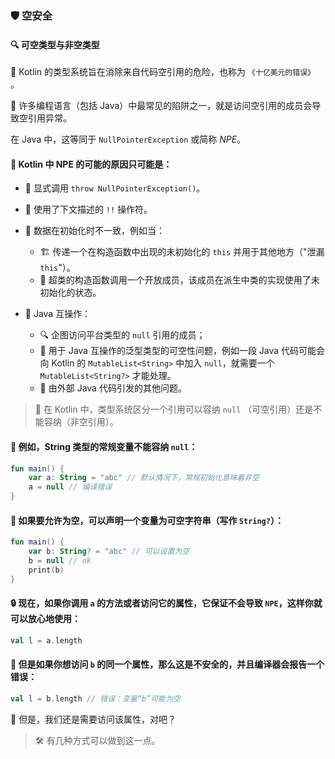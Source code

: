 
### 🛡️ 空安全

#### 🔍 可空类型与非空类型

🚀 Kotlin 的类型系统旨在消除来自代码空引用的危险，也称为 `《十亿美元的错误》` 。

🐞 许多编程语言（包括 Java）中最常见的陷阱之一，就是访问空引用的成员会导致空引用异常。

在 Java 中，这等同于 `NullPointerException` 或简称 *NPE*。

#### 🔎 Kotlin 中 NPE 的可能的原因只可能是：

* 🚨 显式调用 `throw NullPointerException()`。

* 🔧 使用了下文描述的 `!!` 操作符。

* 🔄 数据在初始化时不一致，例如当：
  * 🏗️ 传递一个在构造函数中出现的未初始化的 `this` 并用于其他地方（"泄漏 `this`"）。
  * 🔗 超类的构造函数调用一个开放成员，该成员在派生中类的实现使用了未初始化的状态。

* 🌉 Java 互操作：
  * 🔍 企图访问平台类型的 `null` 引用的成员；
  * 🧬 用于 Java 互操作的泛型类型的可空性问题，例如一段 Java 代码可能会向 Kotlin 的 `MutableList<String>` 中加入 `null`，就需要一个 `MutableList<String?>` 才能处理。
  * 🚫 由外部 Java 代码引发的其他问题。

> 🔐 在 Kotlin 中，类型系统区分一个引用可以容纳 `null` （可空引用）还是不能容纳（非空引用）。

#### 🧵 例如，String 类型的常规变量不能容纳 `null`：

```kotlin
fun main() {
    var a: String = "abc" // 默认情况下，常规初始化意味着非空
    a = null // 编译错误
}
```

#### 🌟 如果要允许为空，可以声明一个变量为可空字符串（写作 `String?`）：

```kotlin
fun main() {
    var b: String? = "abc" // 可以设置为空
    b = null // ok
    print(b)
}
```

#### 🔒 现在，如果你调用 `a` 的方法或者访问它的属性，它保证不会导致 `NPE`，这样你就可以放心地使用：

```kotlin
val l = a.length
```

#### 🚨 但是如果你想访问 `b` 的同一个属性，那么这是不安全的，并且编译器会报告一个错误：

```kotlin
val l = b.length // 错误：变量“b”可能为空
```

🤔 但是，我们还是需要访问该属性，对吧？

> 🛠️ 有几种方式可以做到这一点。
